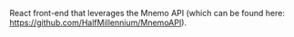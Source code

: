 React front-end that leverages the Mnemo API (which can be found here: https://github.com/HalfMillennium/MnemoAPI).
